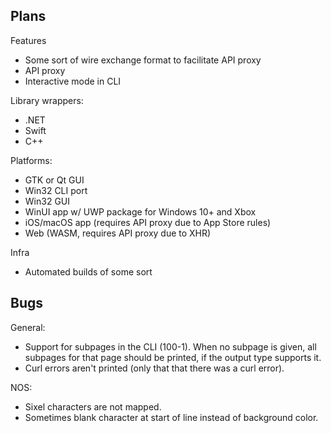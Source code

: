 Plans
-----
Features
 - Some sort of wire exchange format to facilitate API proxy
 - API proxy
 - Interactive mode in CLI

Library wrappers:
 - .NET
 - Swift
 - C++

Platforms:
 - GTK or Qt GUI
 - Win32 CLI port
 - Win32 GUI
 - WinUI app w/ UWP package for Windows 10+ and Xbox
 - iOS/macOS app (requires API proxy due to App Store rules)
 - Web (WASM, requires API proxy due to XHR)

Infra
 - Automated builds of some sort

Bugs
----
General:
 - Support for subpages in the CLI (100-1). When no subpage is given,
   all subpages for that page should be printed, if the output type
   supports it.
 - Curl errors aren't printed (only that that there was a curl error).

NOS:
 - Sixel characters are not mapped.
 - Sometimes blank character at start of line instead of background
   color.
